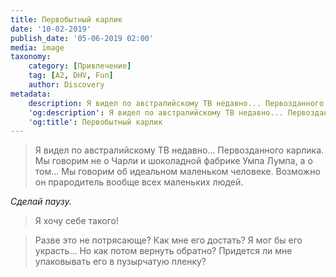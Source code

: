 ```yaml
---
title: Первобытный карлик
date: '10-02-2019'
publish_date: '05-06-2019 02:00'
media: image
taxonomy:
    category: [Привлечение]
    tag: [A2, DHV, Fun]
    author: Discovery
metadata:
    description: Я видел по австралийскому ТВ недавно... Первозданного карлика.
    'og:description': Я видел по австралийскому ТВ недавно... Первозданного карлика.
    'og:title': Первобытный карлик
---
```


> Я видел по австралийскому ТВ недавно... Первозданного карлика. Мы говорим не о Чарли и шоколадной фабрике Умпа Лумпа, а о том... Мы говорим об идеальном маленьком человеке. Возможно он прародитель вообще всех маленьких людей.

_Сделай паузу._

> Я хочу себе такого!

> Разве это не потрясающе? Как мне его достать? Я мог бы его украсть... Но как потом вернуть обратно? Придется ли мне упаковывать его в пузырчатую пленку?